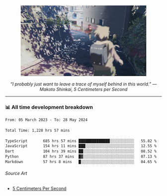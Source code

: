 <p align="center"><img src="asset/header.jpg" width="80%"/></p>
<p align="center"><i>“I probably just want to leave a trace of myself behind in this world.” ― Makoto Shinkai, 5 Centimeters per Second</i></p>

---
<!--
<details>
  <summary>📃 My Resume</summary>

### Education

- 📖 **Computer Science**\
📆 10/2021 - present\
📍 **Thang Long University** - Hoang Mai, Hanoi, Vietnam

### Experience

<img align="right" src="https://img.shields.io/badge/Figma-F24E1E?style=flat&logo=figma&logoColor=white"/>
<img align="right" src="https://img.shields.io/badge/node.js-6DA55F?style=flat&logo=node.js&logoColor=white"/>
<img align="right" src="https://img.shields.io/badge/Next.js-black?style=flat&logo=next.js&logoColor=white"/>
<img align="right" src="https://img.shields.io/badge/TypeScript-007ACC?style=flat&logo=typescript&logoColor=white"/>


- 👨‍💻 **Frontend Web Intern**\
📆 07/2023 - present\
📍 **MQ ICT Solutions** - Hoang Mai, Hanoi, Vietnam
</details> 
-->

### 📊 All time development breakdown

<!--START_SECTION:waka-->

```txt
From: 05 March 2023 - To: 28 May 2024

Total Time: 1,228 hrs 57 mins

TypeScript       685 hrs 57 mins ██████████████░░░░░░░░░░░   55.82 %
JavaScript       154 hrs 11 mins ███░░░░░░░░░░░░░░░░░░░░░░   12.55 %
Dart             104 hrs 39 mins ██░░░░░░░░░░░░░░░░░░░░░░░   08.52 %
Python           87 hrs 37 mins  █▓░░░░░░░░░░░░░░░░░░░░░░░   07.13 %
Markdown         57 hrs 8 mins   █░░░░░░░░░░░░░░░░░░░░░░░░   04.65 %
```

<!--END_SECTION:waka-->

###### Source Art

-  [5 Centimeters Per Second](https://wallhaven.cc/w/nrowq1)

